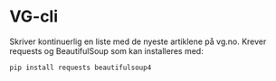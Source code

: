 # VG-cli

Skriver kontinuerlig en liste med de nyeste artiklene på vg.no.
Krever requests og BeautifulSoup som kan installeres med:
```bash
pip install requests beautifulsoup4
```
